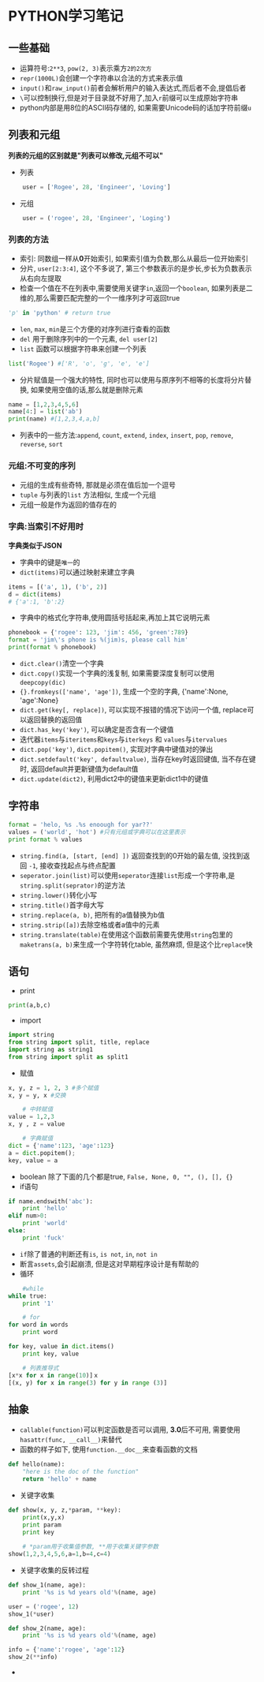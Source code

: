 PYTHON学习笔记
======================

一些基础
-----------------

* 运算符号:`2**3`, `pow(2, 3)`表示乘方`2的2次方`  
* `repr(1000L)`会创建一个字符串以合法的方式来表示值  
* `input()`和`raw_input()`前者会解析用户的输入表达式,而后者不会,提倡后者  
* `\`可以控制换行,但是对于目录就不好用了,加入`r`前缀可以生成原始字符串  
* python内部是用8位的ASCII码存储的, 如果需要Unicode码的话加字符前缀`u`  


列表和元组
-----------------

**列表的元组的区别就是"列表可以修改,元组不可以"**

* 列表
```python
    user = ['Rogee', 28, 'Engineer', 'Loving']
```

* 元组  
```python
    user = ('rogee', 28, 'Engineer', 'Loging')
```

### 列表的方法  
* 索引: 同数组一样从**0**开始索引, 如果索引值为负数,那么从最后一位开始索引  
* 分片, `user[2:3:4]`, 这个不多说了, 第三个参数表示的是步长,步长为负数表示从右向左提取  
* 检查一个值在不在列表中,需要使用关键字`in`,返回一个`boolean`, 如果列表是二维的,那么需要匹配完整的一个一维序列才可返回true  
```python
'p' in 'python' # return true
```
* `len`, `max`, `min`是三个方便的对序列进行查看的函数  
* `del` 用于删除序列中的一个元素, `del user[2]`  
* `list` 函数可以根据字符串来创建一个列表  
```python
list('Rogee') #['R', 'o', 'g', 'e', 'e']
```
* 分片赋值是一个强大的特性, 同时也可以使用与原序列不相等的长度将分片替换, 如果使用空值的话,那么就是删除元素  
```python
name = [1,2,3,4,5,6]
name[4:] = list('ab')
print(name) #[1,2,3,4,a,b]
```
* 列表中的一些方法:`append`, `count`, `extend`, `index`, `insert`, `pop`, `remove`, `reverse`, `sort`  

### 元组:不可变的序列
* 元组的生成有些奇特, 那就是必须在值后加一个逗号  
* `tuple` 与列表的`list` 方法相似, 生成一个元组  
* 元组一般是作为返回的值存在的  

### 字典:当索引不好用时  

**字典类似于JSON**
* 字典中的键是`唯一`的  
* `dict(items)`可以通过映射来建立字典  
```python
items = [('a', 1), ('b', 2)]
d = dict(items)
# {'a':1, 'b':2}
```  
* 字典中的格式化字符串,使用圆括号括起来,再加上其它说明元素  
```python
phonebook = {'rogee': 123, 'jim': 456, 'green':789}
format = 'jim\'s phone is %(jim)s, please call him'
print(format % phonebook)
```
* `dict.clear()`清空一个字典  
* `dict.copy()`实现一个字典的浅复制, 如果需要深度复制可以使用`deepcopy(dic)`  
* `{}.fromkeys(['name', 'age'])`, 生成一个空的字典, {'name':None, 'age':None}
* `dict.get(key[, replace])`, 可以实现不报错的情况下访问一个值, replace可以返回替换的返回值  
* `dict.has_key('key')`, 可以确定是否含有一个键值  
* 迭代器`items`与`iteritems`和`keys`与`iterkeys` 和 `values`与`itervalues`  
* `dict.pop('key')`, `dict.popitem()`, 实现对字典中键值对的弹出
* `dict.setdefault('key', defaultvalue)`, 当存在key时返回键值, 当不存在键时, 返回default并更新键值为default值  
* `dict.update(dict2)`, 利用dict2中的键值来更新dict1中的键值  

## 字符串  
```python
format = 'helo, %s .%s enoough for yar??'
values = ('world', 'hot') #只有元组或字典可以在这里表示
print format % values
```
* `string.find(a, [start, [end] ])` 返回查找到的0开始的最左值, 没找到返回 `-1`, 接收查找起点与终点配置    
* `seperator.join(list)`可以使用`seperator`连接`list`形成一个字符串,是`string.split(seprator)`的逆方法  
* `string.lower()`转化小写  
* `string.title()`首字母大写  
* `string.replace(a, b)`, 把所有的a值替换为b值  
* `string.strip([a])`去除空格或者a值中的元素  
* `string.translate(table)`在使用这个函数前需要先使用`string`包里的`maketrans(a, b)`来生成一个字符转化table, 虽然麻烦, 但是这个比`replace`快  


## 语句   

* print  
```python
print(a,b,c)
```
* import  
```python
import string
from string import split, title, replace
import string as string1
from string import split as split1
```
* 赋值  
```python
x, y, z = 1, 2, 3 #多个赋值
x, y = y, x #交换

    # 中转赋值
value = 1,2,3
x, y , z = value

    # 字典赋值
dict = {'name':123, 'age':123}
a = dict.popitem();
key, value = a
```

* boolean 除了下面的几个都是true, `False, None, 0, "", (), [], {}`  
* if语句
```python
if name.endswith('abc'):
    print 'hello'
elif num>0:
    print 'world'
else:
    print 'fuck'
```
* `if`除了普通的判断还有`is`, `is not`, `in`, `not in`  
* 断言`assets`,会引起崩溃, 但是这对早期程序设计是有帮助的  
* 循环
```python
    #while
while true:
    print '1'

    # for 
for word in words
    print word

for key, value in dict.items()
    print key, value

    # 列表推导式
[x*x for x in range(10)]ｘ
[(x, y) for x in range(3) for y in range (3)]
```

## 抽象  
* `callable(function)`可以判定函数是否可以调用, **3.0**后不可用, 需要使用`hasattr(func, __call__)`来替代     
* 函数的样子如下, 使用`function.__doc__`来查看函数的文档   
```python
def hello(name):
    "here is the doc of the function"
    return 'hello' + name
```
* 关键字收集  
```python
def show(x, y, z,*param, **key):
    print(x,y,x)
    print param
    print key
    
    # *param用于收集值参数, **用于收集关键字参数
show(1,2,3,4,5,6,a=1,b=4,c=4)
```
* 关键字收集的反转过程  
```python
def show_1(name, age):
    print '%s is %d years old'%(name, age)

user = ('rogee', 12)
show_1(*user)

def show_2(name, age):
    print '%s is %d years old'%(name, age)

info = {'name':'rogee', 'age':12}
show_2(**info)
```
* 
